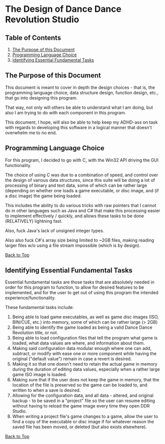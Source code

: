 
# The Design of Dance Dance Revolution Studio
## Table of Contents
1. [The Purpose of this Document](#the-purpose-of-this-document)
2. [Programming Language Choice](#programming-language-choice)
3. [Identifying Essential Fundamental Tasks](#identifying-essential-fundamental-tasks)

## The Purpose of this Document
This document is meant to cover in depth the design choices - that is, the programming language choice, data structure design, function design, etc., that go into designing this program.  

That way, not only will others be able to understand what I am doing, but also I am trying to do with each component in this program.  

This document, I hope, will also be able to help keep my ADHD-ass on task with regards to developing this software in a logical manner that doesn't overwhelm me to no end.

## Programming Language Choice
For this program, I decided to go with C, with the Win32 API driving the GUI functionality.  

The choice of using C was due to a combination of speed, and control over the design of various data structures, since this suite will be doing a lot of processing of binary and text data, some of which can be rather large (depending on whether one loads a game executable, or disc image, and (if a disc image) the game being loaded.  

This includes the ability to do various tricks with raw pointers that I cannot do in other languages such as Java and C# that make this processing easier to implement effectively / quickly, and allows these tasks to be done (RELATIVELY) lightning fast.  

Also, fuck Java's lack of unsigned integer types. 

Also also fuck C#'s array size being limited to ~2GB files, making reading larger files w/o using a file stream impossible (which is by design).

[Back to Top](#table-of-contents)

## Identifying Essential Fundamental Tasks
Essential fundamental tasks are those tasks that are absolutely needed in order for this program to function, to allow for desired features to be implemented, and for the user to get out of using this program the intended experience/functionality.

These fundamental tasks include:
1. Being able to load game executables, as well as game disc images (ISO, BIN/CUE, etc.) into memory, some of which can be rather large (> 2GB)
2. Being able to identify the game loaded as being a valid Dance Dance Revolution title, or not.
3. Being able to load configuration files that tell the program what game is loaded, what data values are where, and information about them.
5. Making said configuration data modular enough where one can add, subtract, or modify with ease one or more component while having the original ("default value") remain in case a revert is desired.
6. Making it so that one doesn't need to retain the actual game in memory during the duration of editing data values, especially when a rather large game ISO image is loaded.
7. Making sure that if the user does not keep the game in memory, that the location of the file is preserved so the game can be loaded to, and written to when a save is desired.
8. Allowing for the configuration data, and all data - altered, and original backup - to be saved in a "project" file so the user can resume editing without having to reload the game image every time they open DDR Studio.
9. When writing a project file's game changes to a game, allow the user to find a copy of the executable or disc image if for whatever reason the saved file has been moved, or deleted (but also exists elsewhere). 

[Back to Top](#table-of-contents)


